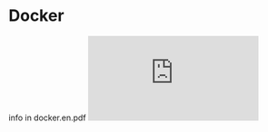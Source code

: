 # Docker
info in docker.en.pdf
![alt text](https://github.com/ACEAkmoon/Docker/blob/master/docker.en.pdf)
